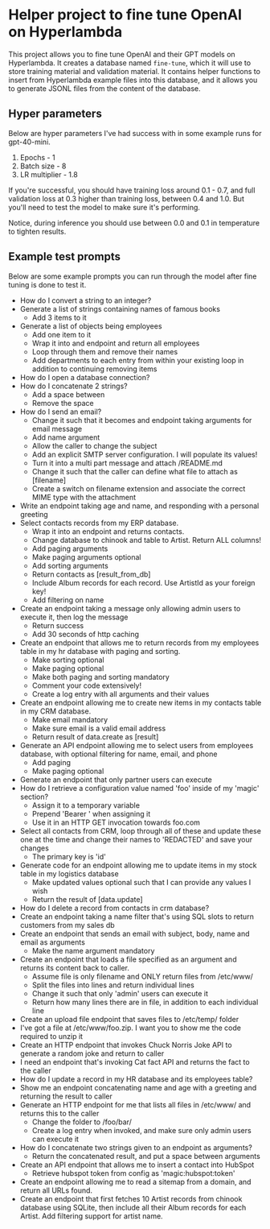 # Helper project to fine tune OpenAI on Hyperlambda

This project allows you to fine tune OpenAI and their GPT models on Hyperlambda. It creates a database named `fine-tune`, which it will use to store training material and validation material. It contains helper functions to insert from Hyperlambda example files into this database, and it allows you to generate JSONL files from the content of the database.

## Hyper parameters

Below are hyper parameters I've had success with in some example runs for gpt-40-mini.

1. Epochs - 1
2. Batch size - 8
3. LR multiplier - 1.8

If you're successful, you should have training loss around 0.1 - 0.7, and full validation loss at 0.3 higher than training loss, between 0.4 and 1.0. But you'll need to test the model to make sure it's performing.

Notice, during inference you should use between 0.0 and 0.1 in temperature to tighten results.

## Example test prompts

Below are some example prompts you can run through the model after fine tuning is done to test it.

* How do I convert a string to an integer?
* Generate a list of strings containing names of famous books
  - Add 3 items to it
* Generate a list of objects being employees
  - Add one item to it
  - Wrap it into and endpoint and return all employees
  - Loop through them and remove their names
  - Add departments to each entry from within your existing loop in addition to continuing removing items
* How do I open a database connection?
* How do I concatenate 2 strings?
  - Add a space between
  - Remove the space
* How do I send an email?
  - Change it such that it becomes and endpoint taking arguments for email message
  - Add name argument
  - Allow the caller to change the subject
  - Add an explicit SMTP server configuration. I will populate its values!
  - Turn it into a multi part message and attach /README.md
  - Change it such that the caller can define what file to attach as [filename]
  - Create a switch on filename extension and associate the correct MIME type with the attachment
* Write an endpoint taking age and name, and responding with a personal greeting
* Select contacts records from my ERP database.
  - Wrap it into an endpoint and returns contacts.
  - Change database to chinook and table to Artist. Return ALL columns!
  - Add paging arguments
  - Make paging arguments optional
  - Add sorting arguments
  - Return contacts as [result_from_db]
  - Include Album records for each record. Use ArtistId as your foreign key!
  - Add filtering on name
* Create an endpoint taking a message only allowing admin users to execute it, then log the message
  - Return success
  - Add 30 seconds of http caching
* Create an endpoint that allows me to return records from my employees table in my hr database with paging and sorting.
  - Make sorting optional
  - Make paging optional
  - Make both paging and sorting mandatory
  - Comment your code extensively!
  - Create a log entry with all arguments and their values
* Create an endpoint allowing me to create new items in my contacts table in my CRM database.
  - Make email mandatory
  - Make sure email is a valid email address
  - Return result of data.create as [result]
* Generate an API endpoint allowing me to select users from employees database, with optional filtering for name, email, and phone
  - Add paging
  - Make paging optional
* Generate an endpoint that only partner users can execute
* How do I retrieve a configuration value named 'foo' inside of my 'magic' section?
  - Assign it to a temporary variable
  - Prepend 'Bearer ' when assigning it
  - Use it in an HTTP GET invocation towards foo.com
* Select all contacts from CRM, loop through all of these and update these one at the time and change their names to 'REDACTED' and save your changes
  - The primary key is 'id'
* Generate code for an endpoint allowing me to update items in my stock table in my logistics database
  - Make updated values optional such that I can provide any values I wish
  - Return the result of [data.update]
* How do I delete a record from contacts in crm database?
* Create an endpoint taking a name filter that's using SQL slots to return customers from my sales db
* Create an endpoint that sends an email with subject, body, name and email as arguments
  - Make the name argument mandatory
* Create an endpoint that loads a file specified as an argument and returns its content back to caller.
  - Assume file is only filename and ONLY return files from /etc/www/
  - Split the files into lines and return individual lines
  - Change it such that only 'admin' users can execute it
  - Return how many lines there are in file, in addition to each individual line
* Create an upload file endpoint that saves files to /etc/temp/ folder
* I've got a file at /etc/www/foo.zip. I want you to show me the code required to unzip it
* Create an HTTP endpoint that invokes Chuck Norris Joke API to generate a random joke and return to caller
* I need an endpoint that's invoking Cat fact API and returns the fact to the caller
* How do I update a record in my HR database and its employees table?
* Show me an endpoint concatenating name and age with a greeting and returning the result to caller
* Generate an HTTP endpoint for me that lists all files in /etc/www/ and returns this to the caller
  - Change the folder to /foo/bar/
  - Create a log entry when invoked, and make sure only admin users can execute it
* How do I concatenate two strings given to an endpoint as arguments?
  - Return the concatenated result, and put a space between arguments
* Create an API endpoint that allows me to insert a contact into HubSpot
  - Retrieve hubspot token from config as 'magic:hubspot:token'
* Create an endpoint allowing me to read a sitemap from a domain, and return all URLs found.
* Create an endpoint that first fetches 10 Artist records from chinook database using SQLite, then include all their Album records for each Artist. Add filtering support for artist name.

